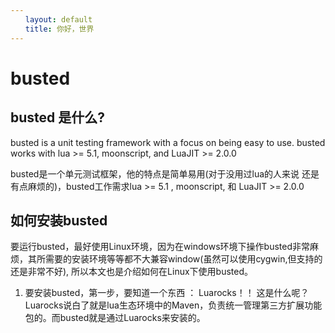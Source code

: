 ```yaml
---
　　layout: default
　　title: 你好，世界
---
```


busted
==========

busted 是什么?
-------------------------
busted is a unit testing framework with a focus on being easy to use. busted works with lua >= 5.1, moonscript, and LuaJIT >= 2.0.0

busted是一个单元测试框架，他的特点是简单易用(对于没用过lua的人来说 还是有点麻烦的)，busted工作需求lua >= 5.1 , moonscript, 和 LuaJIT >= 2.0.0

如何安装busted
-------------------------
要运行busted，最好使用Linux环境，因为在windows环境下操作busted非常麻烦，其所需要的安装环境等等都不大兼容window(虽然可以使用cygwin,但支持的还是非常不好), 所以本文也是介绍如何在Linux下使用busted。

1.  要安装busted，第一步，要知道一个东西 ： Luarocks！！ 这是什么呢？ Luarocks说白了就是lua生态环境中的Maven，负责统一管理第三方扩展功能包的。而busted就是通过Luarocks来安装的。

